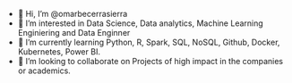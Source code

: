 - 👋 Hi, I’m @omarbecerrasierra
- 👀 I’m interested in Data Science, Data analytics, Machine Learning Enginiering and Data Enginner
- 🌱 I’m currently learning Python, R, Spark, SQL, NoSQL, Github, Docker, Kubernetes, Power BI.
- 💞️ I’m looking to collaborate on Projects of high impact in the companies or academics.
